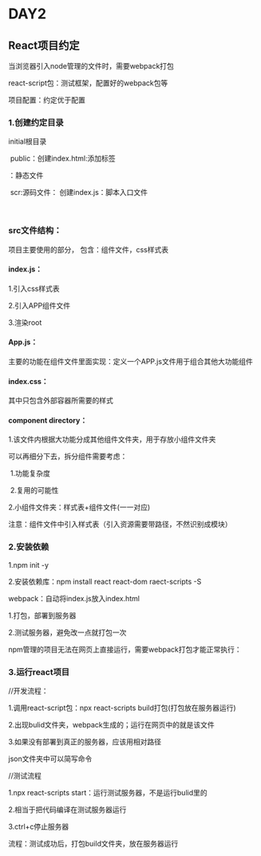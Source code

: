 # DAY2

## React项目约定

当浏览器引入node管理的文件时，需要webpack打包

react-script包：测试框架，配置好的webpack包等

项目配置：约定优于配置

### **1.创建约定目录**

initial根目录

​	public：创建index.html:添加标签<div id="root"></div>：静态文件

​	scr:源码文件： 创建index.js：脚本入口文件		      

​       

### src文件结构：

项目主要使用的部分， 包含：组件文件，css样式表

#### index.js：

1.引入css样式表

2.引入APP组件文件

3.渲染root

#### App.js：

主要的功能在组件文件里面实现：定义一个APP.js文件用于组合其他大功能组件

#### index.css：

其中只包含外部容器所需要的样式

#### component directory：

1.该文件内根据大功能分成其他组件文件夹，用于存放小组件文件夹

可以再细分下去，拆分组件需要考虑：

​	1.功能复杂度

​	2.复用的可能性

2.小组件文件夹：样式表+组件文件(一一对应)

注意：组件文件中引入样式表（引入资源需要带路径，不然识别成模块）



### **2.安装依赖**

1.npm init -y

2.安装依赖库：npm install react react-dom raect-scripts -S

webpack：自动将index.js放入index.html

1.打包，部署到服务器

2.测试服务器，避免改一点就打包一次



npm管理的项目无法在网页上直接运行，需要webpack打包才能正常执行：

### **3.运行react项目**

//开发流程：

1.调用react-script包：npx react-scripts build打包(打包放在服务器运行)

2.出现bulid文件夹，webpack生成的；运行在网页中的就是该文件

3.如果没有部署到真正的服务器，应该用相对路径

json文件夹中可以简写命令



//测试流程

1.npx react-scripts start：运行测试服务器，不是运行bulid里的

2.相当于把代码编译在测试服务器运行

3.ctrl+c停止服务器



流程：测试成功后，打包build文件夹，放在服务器运行

